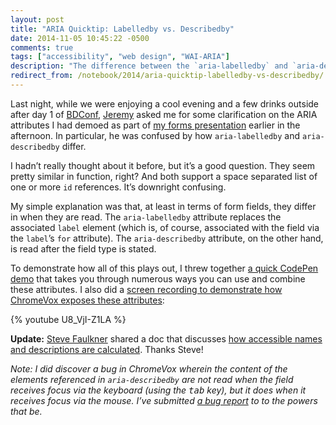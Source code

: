 ```yaml
---
layout: post
title: "ARIA Quicktip: Labelledby vs. Describedby"
date: 2014-11-05 10:45:22 -0500
comments: true
tags: ["accessibility", "web design", "WAI-ARIA"] 
description: "The difference between the `aria-labelledby` and `aria-describedby` attributes is not obvious. Here’s a bit of a clarification for using them in forms."
redirect_from: /notebook/2014/aria-quicktip-labelledby-vs-describedby/
---
```


Last night, while we were enjoying a cool evening and a few drinks outside after day 1 of [BDConf](http://bdconf.com), [Jeremy](http://adactio.com) asked me for some clarification on the ARIA attributes I had demoed as part of [my forms presentation](http://www.slideshare.net/AaronGustafson/falling-in-love-with-forms-bdconf-2014) earlier in the afternoon. In particular, he was confused by how `aria-labelledby` and `aria-describedby` differ.

<!-- more -->

I hadn’t really thought about it before, but it’s a good question. They seem pretty similar in function, right? And both support a space separated list of one or more `id` references. It’s downright confusing.

My simple explanation was that, at least in terms of form fields, they differ in when they are read. The `aria-labelledby` attribute replaces the associated `label` element (which is, of course, associated with the field via the `label`’s `for` attribute). The `aria-describedby` attribute, on the other hand, is read after the field type is stated.

To demonstrate how all of this plays out, I threw together [a quick CodePen demo](http://codepen.io/aarongustafson/pen/dmuoe/) that takes you through numerous ways you can use and combine these attributes. I also did a [screen recording to demonstrate how ChromeVox exposes these attributes](http://youtu.be/U8_VjI-Z1LA):

{% youtube U8_VjI-Z1LA %}

**Update:** [Steve Faulkner](https://twitter.com/stevefaulkner) shared a doc that discusses [how accessible names and descriptions are calculated](http://rawgit.com/w3c/aria/master/html-aam/html-aam.html#accessible-name-and-description-calculation). Thanks Steve!

_Note: I did discover a bug in ChromeVox wherein the content of the elements referenced in `aria-describedby` are not read when the field receives focus via the keyboard (using the <kbd>tab</kbd> key), but it does when it receives focus via the mouse. I’ve submitted [a bug report](https://code.google.com/p/google-axs-chrome/issues/detail?id=158&thanks=158&ts=1415202123) to to the powers that be._
